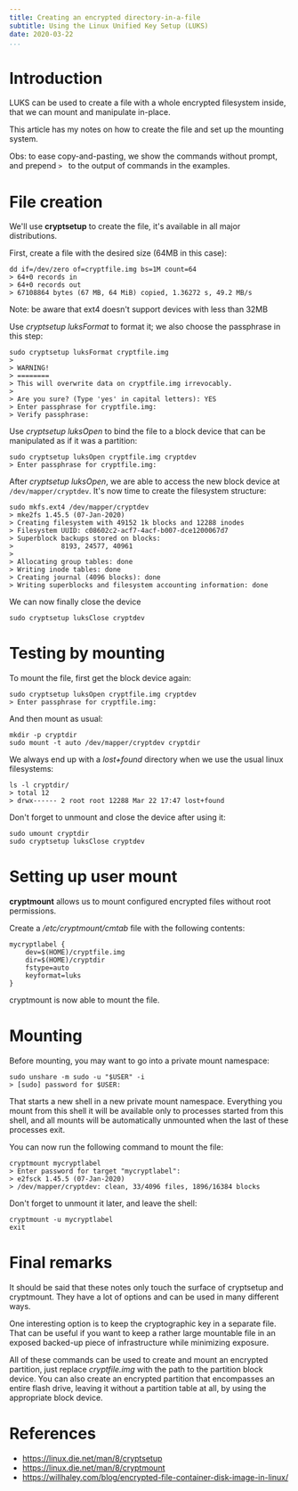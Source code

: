 ```yaml
---
title: Creating an encrypted directory-in-a-file
subtitle: Using the Linux Unified Key Setup (LUKS)
date: 2020-03-22
...
```



# Introduction

LUKS can be used to create a file with a whole encrypted filesystem
inside, that we can mount and manipulate in-place.

This article has my notes on how to create the file and set up the
mounting system.

Obs: to ease copy-and-pasting, we show the commands without prompt, and
prepend ``> `` to the output of commands in the examples.


# File creation

We'll use **cryptsetup** to create the file, it's available in all
major distributions.

First, create a file with the desired size (64MB in this case):
```
dd if=/dev/zero of=cryptfile.img bs=1M count=64
> 64+0 records in
> 64+0 records out
> 67108864 bytes (67 MB, 64 MiB) copied, 1.36272 s, 49.2 MB/s
```

Note: be aware that ext4 doesn't support devices with less than 32MB

Use *cryptsetup luksFormat* to format it; we also choose the
passphrase in this step:
```
sudo cryptsetup luksFormat cryptfile.img
>
> WARNING!
> ========
> This will overwrite data on cryptfile.img irrevocably.
> 
> Are you sure? (Type 'yes' in capital letters): YES
> Enter passphrase for cryptfile.img:
> Verify passphrase:
```

Use *cryptsetup luksOpen* to bind the file to a block device that
can be manipulated as if it was a partition:

```
sudo cryptsetup luksOpen cryptfile.img cryptdev
> Enter passphrase for cryptfile.img:
```

After *cryptsetup luksOpen*, we are able to access the new block
device at ``/dev/mapper/cryptdev``. It's now time to create the
filesystem structure:

```
sudo mkfs.ext4 /dev/mapper/cryptdev
> mke2fs 1.45.5 (07-Jan-2020)
> Creating filesystem with 49152 1k blocks and 12288 inodes
> Filesystem UUID: c08602c2-acf7-4acf-b007-dce1200067d7
> Superblock backups stored on blocks:
>            8193, 24577, 40961
> 
> Allocating group tables: done
> Writing inode tables: done
> Creating journal (4096 blocks): done
> Writing superblocks and filesystem accounting information: done
```

We can now finally close the device
```
sudo cryptsetup luksClose cryptdev
```


# Testing by mounting

To mount the file, first get the block device again:
```
sudo cryptsetup luksOpen cryptfile.img cryptdev
> Enter passphrase for cryptfile.img:
```

And then mount as usual:
```
mkdir -p cryptdir
sudo mount -t auto /dev/mapper/cryptdev cryptdir
```

We always end up with a *lost+found* directory when we use the usual linux filesystems:
```
ls -l cryptdir/
> total 12
> drwx------ 2 root root 12288 Mar 22 17:47 lost+found
```

Don't forget to unmount and close the device after using it:
```
sudo umount cryptdir
sudo cryptsetup luksClose cryptdev
```


# Setting up user mount

**cryptmount** allows us to mount configured encrypted files without
root permissions.

Create a */etc/cryptmount/cmtab* file with the following contents:

```
mycryptlabel {
    dev=$(HOME)/cryptfile.img
    dir=$(HOME)/cryptdir
    fstype=auto
    keyformat=luks
}
```

cryptmount is now able to mount the file.


# Mounting

Before mounting, you may want to go into a private mount namespace:

```
sudo unshare -m sudo -u "$USER" -i
> [sudo] password for $USER:
```

That starts a new shell in a new private mount namespace. Everything
you mount from this shell it will be available only to processes
started from this shell, and all mounts will be automatically
unmounted when the last of these processes exit.

You can now run the following command to mount the file:

```
cryptmount mycryptlabel
> Enter password for target "mycryptlabel":
> e2fsck 1.45.5 (07-Jan-2020)
> /dev/mapper/cryptdev: clean, 33/4096 files, 1896/16384 blocks
```

Don't forget to unmount it later, and leave the shell:

```
cryptmount -u mycryptlabel
exit
```


# Final remarks

It should be said that these notes only touch the surface of
cryptsetup and cryptmount. They have a lot of options and can be used
in many different ways.

One interesting option is to keep the cryptographic key in a separate
file. That can be useful if you want to keep a rather large mountable
file in an exposed backed-up piece of infrastructure while minimizing
exposure.

All of these commands can be used to create and mount an encrypted
partition, just replace *cryptfile.img* with the path to the
partition block device. You can also create an encrypted partition
that encompasses an entire flash drive, leaving it without a partition
table at all, by using the appropriate block device.


# References

- <https://linux.die.net/man/8/cryptsetup>
- <https://linux.die.net/man/8/cryptmount>
- <https://willhaley.com/blog/encrypted-file-container-disk-image-in-linux/>


